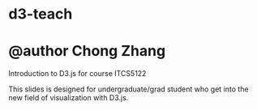 # d3-teach
# @author Chong Zhang

Introduction to D3.js for course ITCS5122

This slides is designed for undergraduate/grad student who get into the new field of visualization with D3.js.
